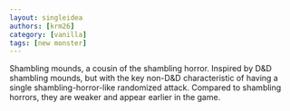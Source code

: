 ```yaml
---
layout: singleidea
authors: [krm26]
category: [vanilla]
tags: [new monster]
---
```

Shambling mounds, a cousin of the shambling horror. Inspired by D&D shambling
mounds, but with the key non-D&D characteristic of having a single
shambling-horror-like randomized attack. Compared to shambling horrors, they are
weaker and appear earlier in the game.
